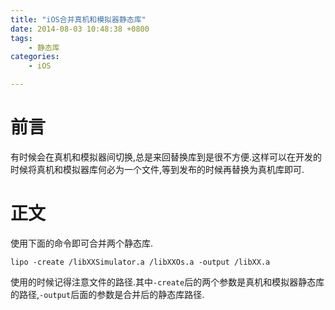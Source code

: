 ```yaml
---
title: "iOS合并真机和模拟器静态库"
date: 2014-08-03 10:48:38 +0800
tags: 
    - 静态库
categories:
    - iOS

---
```

# 前言
有时候会在真机和模拟器间切换,总是来回替换库到是很不方便.这样可以在开发的时候将真机和模拟器库何必为一个文件,等到发布的时候再替换为真机库即可.

# 正文
使用下面的命令即可合并两个静态库.

```
lipo -create /libXXSimulator.a /libXXOs.a -output /libXX.a
```
使用的时候记得注意文件的路径.其中`-create`后的两个参数是真机和模拟器静态库的路径,`-output`后面的参数是合并后的静态库路径.